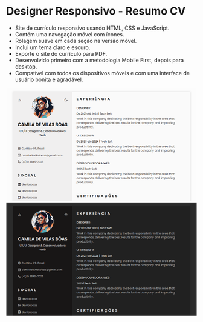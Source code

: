 # Designer Responsivo - Resumo CV 

- Site de currículo responsivo usando HTML, CSS e JavaScript.
- Contém uma navegação móvel com ícones.
- Rolagem suave em cada seção na versão móvel.
- Inclui um tema claro e escuro.
- Exporte o site do currículo para PDF.
- Desenvolvido primeiro com a metodologia Mobile First, depois para desktop.
- Compatível com todos os dispositivos móveis e com uma interface de usuário bonita e agradável.



![preview img](/temaclaro.png)
![preview img](/temaescuro.png)
